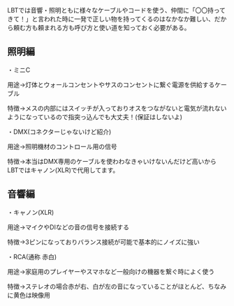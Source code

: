 LBTでは音響・照明ともに様々なケーブルやコードを使う、仲間に「〇〇持ってきて！」と言われた時に一発で正しい物を持ってくるのはなかなか難しい、だから頼む方も頼まれる方も呼び方と使い道を知っておく必要がある。



## 照明編

・ミニC

用途->灯体とウォールコンセントやサスのコンセントに繋ぐ電源を供給するケーブル

特徴->メスの内部にはスイッチが入っておりオスをつながないと電気が流れないようになっているので指突っ込んでも大丈夫！(保証はしないよ)

・DMX(コネクターじゃないけど紹介)

用途->照明機材のコントロール用の信号

特徴->本当はDMX専用のケーブルを使わわなきゃいけないんだけど高いからLBTではキャノン(XLR)で代用してます。



## 音響編

・キャノン(XLR)

用途->マイクやDIなどの音の信号を接続する

特徴->3ピンになっておりバランス接続が可能で基本的にノイズに強い



・RCA(通称 赤白)

用途->家庭用のプレイヤーやスマホなど一般向けの機器を繋ぐ時によく使う

特徴->ステレオの場合赤が右、白が左の音になっていることがほとんど、ちなみに黄色は映像用

